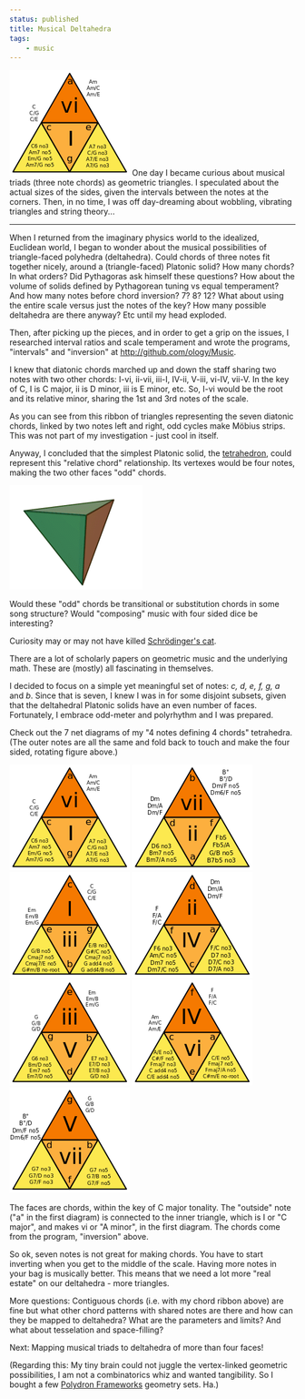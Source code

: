 ```yaml
---
status: published
title: Musical Deltahedra
tags:
    - music
---
```


![](1-6.png)
One day I became curious about musical triads (three note chords) as geometric triangles. I speculated about the actual sizes of the sides, given the intervals between the notes at the corners. Then, in no time, I was off day-dreaming about wobbling, vibrating triangles and string theory...

---

When I returned from the imaginary physics world to the idealized, Euclidean world, I began to wonder about the musical possibilities of triangle-faced polyhedra (deltahedra). Could chords of three notes fit together nicely, around a (triangle-faced) Platonic solid? How many chords? In what orders? Did Pythagoras ask himself these questions? How about the volume of solids defined by Pythagorean tuning vs equal temperament? And how many notes before chord inversion? 7? 8? 12? What about using the entire scale versus just the notes of the key? How many possible deltahedra are there anyway? Etc until my head exploded.

Then, after picking up the pieces, and in order to get a grip on the issues, I researched interval ratios and scale temperament and wrote the programs, "intervals" and "inversion" at http://github.com/ology/Music.

I knew that diatonic chords marched up and down the staff sharing two notes with two other chords: I-vi, ii-vii, iii-I, IV-ii, V-iii, vi-IV, vii-V. In the key of C, I is C major, ii is D minor, iii is E minor, etc. So, I-vi would be the root and its relative minor, sharing the 1st and 3rd notes of the scale.

As you can see from this ribbon of triangles representing the seven diatonic chords, linked by two notes left and right, odd cycles make Möbius strips. This was not part of my investigation - just cool in itself.

Anyway, I concluded that the simplest Platonic solid, the [tetrahedron](http://en.wikipedia.org/wiki/Tetrahedron), could represent this "relative chord" relationship. Its vertexes would be four notes, making the two other faces "odd" chords.

![](Rotating-Tetrahedron.gif)

Would these "odd" chords be transitional or substitution chords in some song structure? Would "composing" music with four sided dice be interesting?

Curiosity may or may not have killed [Schrödinger's cat](http://en.wikipedia.org/wiki/Schr%C3%B6dinger%27s_cat).

There are a lot of scholarly papers on geometric music and the underlying math. These are (mostly) all fascinating in themselves.

I decided to focus on a simple yet meaningful set of notes: *c, d, e, f, g, a* and *b*. Since that is seven, I knew I was in for some disjoint subsets, given that the deltahedral Platonic solids have an even number of faces. Fortunately, I embrace odd-meter and polyrhythm and I was prepared.

Check out the 7 net diagrams of my "4 notes defining 4 chords" tetrahedra. (The outer notes are all the same and fold back to touch and make the four sided, rotating figure above.)

![](1-6.png)
![](2-7.png)
![](3-1.png)
![](4-2.png)
![](5-3.png)
![](6-4.png)
![](7-5.png)

The faces are chords, within the key of C major tonality. The "outside" note ("a" in the first diagram) is connected to the inner triangle, which is I or "C major", and makes vi or "A minor", in the first diagram. The chords come from the program, "inversion" above.

So ok, seven notes is not great for making chords. You have to start inverting when you get to the middle of the scale. Having more notes in your bag is musically better. This means that we need a lot more "real estate" on our deltahedra - more triangles.

More questions: Contiguous chords (i.e. with my chord ribbon above) are fine but what other chord patterns with shared notes are there and how can they be mapped to deltahedra? What are the parameters and limits? And what about tesselation and space-filling?

Next: Mapping musical triads to deltahedra of more than four faces!

(Regarding this: My tiny brain could not juggle the vertex-linked geometric possibilities, I am not a combinatorics whiz and wanted tangibility. So I bought a few [Polydron Frameworks](http://www.polydron.co.uk/polydron-frameworks.html) geometry sets. Ha.)
 
